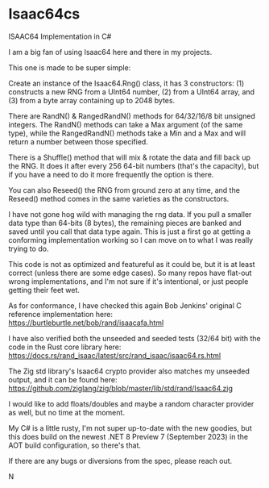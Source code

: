 # Isaac64cs

ISAAC64 Implementation in C#

I am a big fan of using Isaac64 here and there in my projects.

This one is made to be super simple:

Create an instance of the Isaac64.Rng() class, it has 3 constructors: (1) constructs
a new RNG from a UInt64 number, (2) from a UInt64 array, and (3) from a byte array
containing up to 2048 bytes.

There are RandN() & RangedRandN() methods for 64/32/16/8 bit unsigned integers.
The RandN() methods can take a Max argument (of the same type), while the 
RangedRandN() methods take a Min and a Max and will return a number between
those specified.

There is a Shuffle() method that will mix & rotate the data and fill back
up the RNG.  It does it after every 256 64-bit numbers (that's the
capacity), but if you have a need to do it more frequently the option is
there.

You can also Reseed() the RNG from ground zero at any time, and the Reseed()
method comes in the same varieties as the constructors.

I have not gone hog wild with managing the rng data.  If you pull a smaller
data type than 64-bits (8 bytes), the remaining pieces are banked and saved
until you call that data type again.  This is just a first go at getting a
conforming implementation working so I can move on to what I was really 
trying to do.

This code is not as optimized and featureful as it could be, but it is at least
correct (unless there are some edge cases).  So many repos have flat-out wrong
implementations, and I'm not sure if it's intentional, or just people getting
their feet wet.

As for conformance, I have checked this again Bob Jenkins' original C reference
implementation here: https://burtleburtle.net/bob/rand/isaacafa.html

I have also verified both the unseeded and seeded tests (32/64 bit) with the 
code in the Rust core library here: https://docs.rs/rand_isaac/latest/src/rand_isaac/isaac64.rs.html

The Zig std library's Isaac64 crypto provider also matches my unseeded output,
and it can be found here: https://github.com/ziglang/zig/blob/master/lib/std/rand/Isaac64.zig

I would like to add floats/doubles and maybe a random character provider as well, but
no time at the moment.

My C# is a little rusty, I'm not super up-to-date with the new goodies, but this does
build on the newest .NET 8 Preview 7 (September 2023) in the AOT build configuration,
so there's that.

If there are any bugs or diversions from the spec, please reach out.

N

